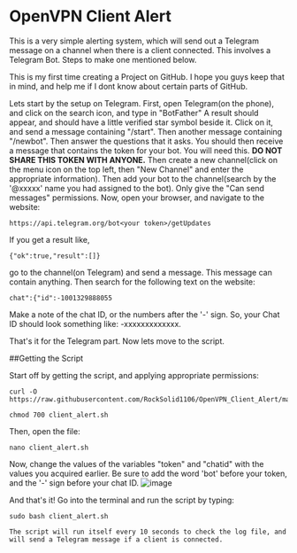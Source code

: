 # OpenVPN Client Alert
This is a very simple alerting system, which will send out a Telegram message on a channel when there is a client connected. This involves a Telegram Bot. Steps to make one mentioned below.

This is my first time creating a Project on GitHub. I hope you guys keep that in mind, and help me if I dont know about certain parts of GitHub.

Lets start by the setup on Telegram. First, open Telegram(on the phone), and click on the search icon, and type in "BotFather" A result should appear, and should have a little verified star symbol beside it. Click on it, and send a message containing "/start". Then another message containing "/newbot". Then answer the questions that it asks. You should then receive a message that contains the token for your bot. You will need this. **DO NOT SHARE THIS TOKEN WITH ANYONE.** Then create a new channel(click on the menu icon on the top left, then "New Channel" and enter the appropriate information). Then add your bot to the channel(search by the '@xxxxx' name you had assigned to the bot). Only give the "Can send messages" permissions.
Now, open your browser, and navigate to the website:
```
https://api.telegram.org/bot<your token>/getUpdates
```
If you get a result like,
```
{"ok":true,"result":[]}
```
go to the channel(on Telegram) and send a message. This message can contain anything.
Then search for the following text on the website:
```
chat":{"id":-1001329888055
```
Make a note of the chat ID, or the numbers after the '-' sign. So, your Chat ID should look something like: -xxxxxxxxxxxxx.

That's it for the Telegram part. Now lets move to the script.

##Getting the Script

Start off by getting the script, and applying appropriate permissions:
```
curl -O https://raw.githubusercontent.com/RockSolid1106/OpenVPN_Client_Alert/master/client_alert.sh
```
```
chmod 700 client_alert.sh
```

Then, open the file:
```
nano client_alert.sh
```
Now, change the values of the variables "token" and "chatid" with the values you acquired earlier. Be sure to add the word 'bot' before your token, and the '-' sign before your chat ID.
![image](https://user-images.githubusercontent.com/84492239/120107543-042d0a00-c17f-11eb-8e9b-06ba09df3172.png)


And that's it! Go into the terminal and run the script by typing:
```
sudo bash client_alert.sh

The script will run itself every 10 seconds to check the log file, and will send a Telegram message if a client is connected.
